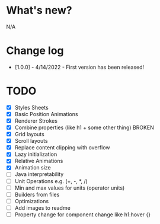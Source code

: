 # What's new?
N/A

# Change log
- [1.0.0] - 4/14/2022 - First version has been released!

# TODO

- [X] Styles Sheets
- [x] Basic Position Animations
- [X] Renderer Strokes
- [X] Combine properties (like h1 + some other thing) BROKEN
- [X] Grid layouts
- [X] Scroll layouts
- [X] Replace content clipping with overflow
- [X] Lazy initialization
- [X] Relative Animations
- [X] Animation size
- [ ] Java interpretability
- [ ] Unit Operations e.g. (+, -, *, /)
- [ ] Min and max values for units (operator units)
- [ ] Builders from files
- [ ] Optimizations
- [ ] Add images to readme
- [ ] Property change for component change like h1:hover {}